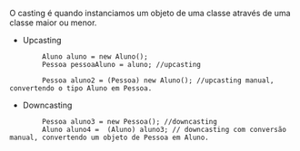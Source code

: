 O casting é quando instanciamos um objeto de uma classe através de uma classe maior ou menor.
- Upcasting
```
        Aluno aluno = new Aluno();
		Pessoa pessoaAluno = aluno; //upcasting
		
		Pessoa aluno2 = (Pessoa) new Aluno(); //upcasting manual, convertendo o tipo Aluno em Pessoa.
```
- Downcasting
```
        Pessoa aluno3 = new Pessoa(); //downcasting
		Aluno aluno4 =  (Aluno) aluno3; // downcasting com conversão manual, convertendo um objeto de Pessoa em Aluno.
```